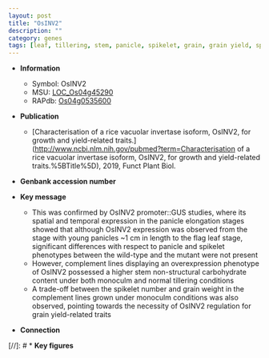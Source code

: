 ```yaml
---
layout: post
title: "OsINV2"
description: ""
category: genes
tags: [leaf, tillering, stem, panicle, spikelet, grain, grain yield, spikelet number, grain weight]
---
```


* **Information**  
    + Symbol: OsINV2  
    + MSU: [LOC_Os04g45290](http://rice.plantbiology.msu.edu/cgi-bin/ORF_infopage.cgi?orf=LOC_Os04g45290)  
    + RAPdb: [Os04g0535600](http://rapdb.dna.affrc.go.jp/viewer/gbrowse_details/irgsp1?name=Os04g0535600)  

* **Publication**  
    + [Characterisation of a rice vacuolar invertase isoform, OsINV2, for growth and yield-related traits.](http://www.ncbi.nlm.nih.gov/pubmed?term=Characterisation of a rice vacuolar invertase isoform, OsINV2, for growth and yield-related traits.%5BTitle%5D), 2019, Funct Plant Biol.

* **Genbank accession number**  

* **Key message**  
    + This was confirmed by OsINV2 promoter::GUS studies, where its spatial and temporal expression in the panicle elongation stages showed that although OsINV2 expression was observed from the stage with young panicles ~1 cm in length to the flag leaf stage, significant differences with respect to panicle and spikelet phenotypes between the wild-type and the mutant were not present
    + However, complement lines displaying an overexpression phenotype of OsINV2 possessed a higher stem non-structural carbohydrate content under both monoculm and normal tillering conditions
    + A trade-off between the spikelet number and grain weight in the complement lines grown under monoculm conditions was also observed, pointing towards the necessity of OsINV2 regulation for grain yield-related traits

* **Connection**  

[//]: # * **Key figures**  



